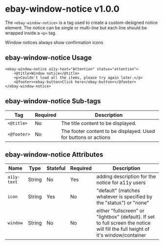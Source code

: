 # ebay-window-notice v1.0.0

The `<ebay-window-notice>` is a tag used to create a custom-designed notice element. The notice can be single or multi-line but each line should be wrapped inside a `<p>` tag.

Window notices always show confirmation icons

## ebay-window-notice Usage

```marko
<ebay-window-notice a11y-text="Attention" status="attention">
    <@title>Window notice</@title>
    <p>Couldn't load all the items, please try again later.</p>
    <@footer><ebay-button>Click here</ebay-button></@footer>
</ebay-window-notice>
```

## ebay-window-notice Sub-tags

Tag | Required | Description
--- | --- | ---
`<@title>` | No | The title content to be displayed.
`<@footer>` | No | The footer content to be displayed. Used for buttons or actions

## ebay-window-notice Attributes

Name | Type | Stateful | Required | Description
--- | --- | --- | --- | ---
`a11y-text` | String | No | Yes | adding description for the notice for a11y users
`icon` | String | Yes | No | "default" (matches whatever is specified by the "status") or "none"
`window` | String | No | No | either "fullscreen" or "lightbox" (default). If set to full screen the notice will fill the full height of it's window/container
